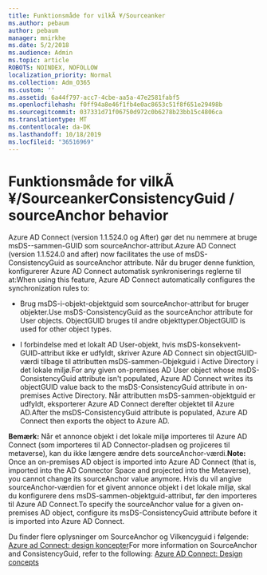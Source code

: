 ```yaml
---
title: Funktionsmåde for vilkÃ ¥/Sourceanker
ms.author: pebaum
author: pebaum
manager: mnirkhe
ms.date: 5/2/2018
ms.audience: Admin
ms.topic: article
ROBOTS: NOINDEX, NOFOLLOW
localization_priority: Normal
ms.collection: Adm_O365
ms.custom: ''
ms.assetid: 6a44f797-acc7-4cbe-aa5a-47e2581fabf5
ms.openlocfilehash: f0ff94a8e46f1fb4e0ac8653c51f8f651e29498b
ms.sourcegitcommit: 037331d71f06750d972c0b6278b23bb15c4806ca
ms.translationtype: MT
ms.contentlocale: da-DK
ms.lasthandoff: 10/18/2019
ms.locfileid: "36516969"
---
```

# <a name="consistencyguid--sourceanchor-behavior"></a><span data-ttu-id="49ea7-102">Funktionsmåde for vilkÃ ¥/Sourceanker</span><span class="sxs-lookup"><span data-stu-id="49ea7-102">ConsistencyGuid / sourceAnchor behavior</span></span>

<span data-ttu-id="49ea7-103">Azure AD Connect (version 1.1.524.0 og After) gør det nu nemmere at bruge msDS--sammen-GUID som sourceAnchor-attribut.</span><span class="sxs-lookup"><span data-stu-id="49ea7-103">Azure AD Connect (version 1.1.524.0 and after) now facilitates the use of msDS-ConsistencyGuid as sourceAnchor attribute.</span></span> <span data-ttu-id="49ea7-104">Når du bruger denne funktion, konfigurerer Azure AD Connect automatisk synkroniserings reglerne til at:</span><span class="sxs-lookup"><span data-stu-id="49ea7-104">When using this feature, Azure AD Connect automatically configures the synchronization rules to:</span></span>
  
- <span data-ttu-id="49ea7-105">Brug msDS-i-objekt-objektguid som sourceAnchor-attribut for bruger objekter.</span><span class="sxs-lookup"><span data-stu-id="49ea7-105">Use msDS-ConsistencyGuid as the sourceAnchor attribute for User objects.</span></span> <span data-ttu-id="49ea7-106">ObjectGUID bruges til andre objekttyper.</span><span class="sxs-lookup"><span data-stu-id="49ea7-106">ObjectGUID is used for other object types.</span></span>
    
- <span data-ttu-id="49ea7-107">I forbindelse med et lokalt AD User-objekt, hvis msDS-konsekvent-GUID-attribut ikke er udfyldt, skriver Azure AD Connect sin objectGUID-værdi tilbage til attributten msDS-sammen-Objekguid i Active Directory i det lokale miljø.</span><span class="sxs-lookup"><span data-stu-id="49ea7-107">For any given on-premises AD User object whose msDS-ConsistencyGuid attribute isn't populated, Azure AD Connect writes its objectGUID value back to the msDS-ConsistencyGuid attribute in on-premises Active Directory.</span></span> <span data-ttu-id="49ea7-108">Når attributten msDS-sammen-objektguid er udfyldt, eksporterer Azure AD Connect derefter objektet til Azure AD.</span><span class="sxs-lookup"><span data-stu-id="49ea7-108">After the msDS-ConsistencyGuid attribute is populated, Azure AD Connect then exports the object to Azure AD.</span></span>
    
 <span data-ttu-id="49ea7-109">**Bemærk:** Når et annonce objekt i det lokale miljø importeres til Azure AD Connect (som importeres til AD Connector-pladsen og projiceres til metaverse), kan du ikke længere ændre dets sourceAnchor-værdi.</span><span class="sxs-lookup"><span data-stu-id="49ea7-109">**Note:** Once an on-premises AD object is imported into Azure AD Connect (that is, imported into the AD Connector Space and projected into the Metaverse), you cannot change its sourceAnchor value anymore.</span></span> <span data-ttu-id="49ea7-110">Hvis du vil angive sourceAnchor-værdien for et givent annonce objekt i det lokale miljø, skal du konfigurere dens msDS-sammen-objektguid-attribut, før den importeres til Azure AD Connect.</span><span class="sxs-lookup"><span data-stu-id="49ea7-110">To specify the sourceAnchor value for a given on-premises AD object, configure its msDS-ConsistencyGuid attribute before it is imported into Azure AD Connect.</span></span> 
  
<span data-ttu-id="49ea7-111">Du finder flere oplysninger om SourceAnchor og Vilkencyguid i følgende: [Azure ad Connect: design koncepter](https://docs.microsoft.com/azure/active-directory/connect/active-directory-aadconnect-design-concepts)</span><span class="sxs-lookup"><span data-stu-id="49ea7-111">For more information on SourceAnchor and ConsistencyGuid, refer to the following: [Azure AD Connect: Design concepts](https://docs.microsoft.com/azure/active-directory/connect/active-directory-aadconnect-design-concepts)</span></span>
  

